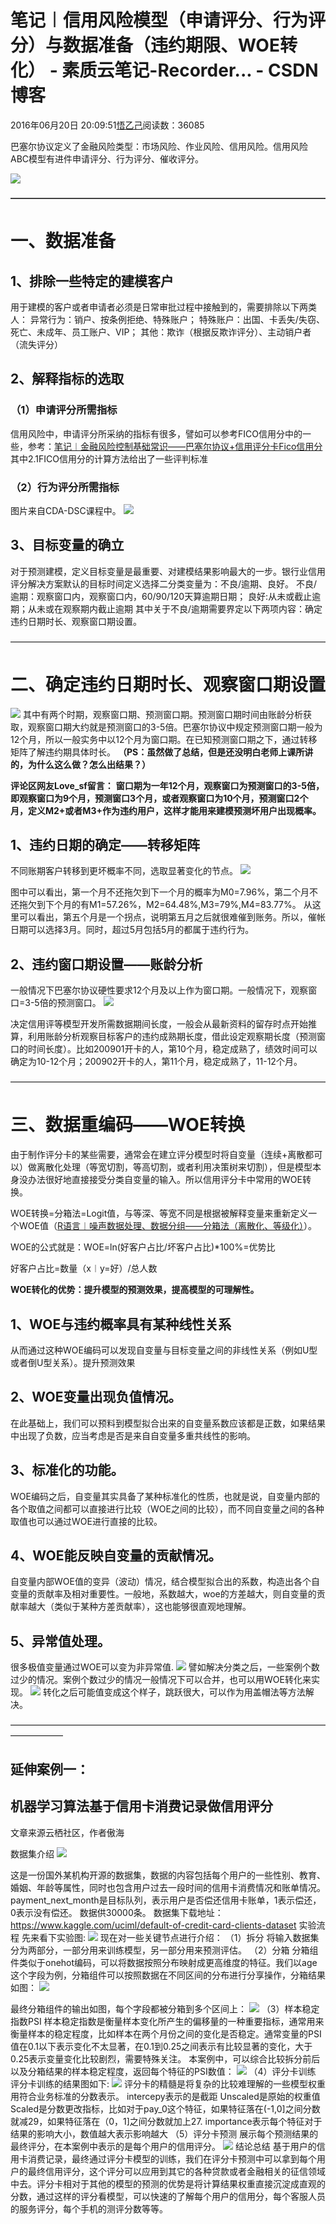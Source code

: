 
# 笔记︱信用风险模型（申请评分、行为评分）与数据准备（违约期限、WOE转化） - 素质云笔记-Recorder... - CSDN博客

2016年06月20日 20:09:51[悟乙己](https://me.csdn.net/sinat_26917383)阅读数：36085





巴塞尔协议定义了金融风险类型：市场风险、作业风险、信用风险。信用风险ABC模型有进件申请评分、行为评分、催收评分。

![](https://img-blog.csdn.net/20160621115138698?watermark/2/text/aHR0cDovL2Jsb2cuY3Nkbi5uZXQv/font/5a6L5L2T/fontsize/400/fill/I0JBQkFCMA==/dissolve/70/gravity/SouthEast)

**————————————————————————————————————**

# 一、数据准备

## 1、排除一些特定的建模客户

用于建模的客户或者申请者必须是日常审批过程中接触到的，需要排除以下两类人：
异常行为：销户、按条例拒绝、特殊账户；
特殊账户：出国、卡丢失/失窃、死亡、未成年、员工账户、VIP；
其他：欺诈（根据反欺诈评分）、主动销户者（流失评分）

## 2、解释指标的选取

### （1）申请评分所需指标

信用风险中，申请评分所采纳的指标有很多，譬如可以参考FICO信用分中的一些，参考：[笔记︱金融风险控制基础常识——巴塞尔协议+信用评分卡Fico信用分](http://blog.csdn.net/sinat_26917383/article/details/51720662)
其中2.1FICO信用分的计算方法给出了一些评判标准

### （2）行为评分所需指标

图片来自CDA-DSC课程中。
![](https://img-blog.csdn.net/20160620163425282)



## 3、目标变量的确立

对于预测建模，定义目标变量是最重要、对建模结果影响最大的一步。银行业信用评分解决方案默认的目标时间定义选择二分类变量为：不良/逾期、良好。
不良/逾期：观察窗口内，观察窗口内，60/90/120天算逾期日期；
良好:从未或截止逾期；从未或在观察期内截止逾期
其中关于不良/逾期需要界定以下两项内容：确定违约日期时长、观察窗口期设置。

————————————————————————————————————


# 二、确定违约日期时长、观察窗口期设置

![](https://img-blog.csdn.net/20160620163806498)
其中有两个时期，观察窗口期、预测窗口期。预测窗口期时间由账龄分析获取，观察窗口期大约就是预测窗口的3-5倍。巴塞尔协议中规定预测窗口期一般为12个月，所以一般实务中以12个月为窗口期。在已知预测窗口期之下，通过转移矩阵了解违约期具体时长。
**（PS：虽然做了总结，但是还没明白老师上课所讲的，为什么这么做？怎么出结果？）**

**评论区网友Love_sf留言：**
**窗口期为一年12个月，观察窗口为预测窗口的3-5倍，即观察窗口为9个月，预测窗口3个月，或者观察窗口为10个月，预测窗口2个月，定义M2+或者M3+作为违约用户，这样才能用来建模预测坏用户出现概率。**



## 1、违约日期的确定——转移矩阵

不同账期客户转移到更坏概率不同，选取显著变化的节点。
![](https://img-blog.csdn.net/20160620164133276)


图中可以看出，第一个月不还拖欠到下一个月的概率为M0=7.96%，第二个月不还拖欠到下个月的有M1=57.26%，M2=64.48%,M3=79%,M4=83.77%。
从这里可以看出，第五个月是一个拐点，说明第五月之后就很难催到账务。所以，催帐日期可以选择3月。同时，超过5月包括5月的都属于违约行为。


## 2、违约窗口期设置——账龄分析

一般情况下巴塞尔协议硬性要求12个月及以上作为窗口期。一般情况下，观察窗口=3-5倍的预测窗口。
![](https://img-blog.csdn.net/20160620164642423)

决定信用评等模型开发所需数据期间长度，一般会从最新资料的留存时点开始推算，利用账龄分析观察目标客户的违约成熟期长度，借此设定观察期长度（预测窗口的时间长度）。比如200901开卡的人，第10个月，稳定成熟了，绩效时间可以确定为10-12个月；200902开卡的人，第11个月，稳定成熟了，11-12个月。

————————————————————————————————————


# 三、数据重编码——WOE转换

由于制作评分卡的某些需要，通常会在建立评分模型时将自变量（连续+离散都可以）做离散化处理（等宽切割，等高切割，或者利用决策树来切割），但是模型本身没办法很好地直接接受分类自变量的输入。所以信用评分卡中常用的WOE转换。

WOE转换=分箱法=Logit值，与等深、等宽不同是根据被解释变量来重新定义一个WOE值（[R语言︱噪声数据处理、数据分组——分箱法（离散化、等级化）](http://blog.csdn.net/sinat_26917383/article/details/51604682)）。

WOE的公式就是：WOE=ln(好客户占比/坏客户占比)*100%=优势比

好客户占比=数量（x︱y=好）/总人数


**WOE转化的优势：提升模型的预测效果，提高模型的可理解性。**

## 1、WOE与违约概率具有某种线性关系
从而通过这种WOE编码可以发现自变量与目标变量之间的非线性关系（例如U型或者倒U型关系）。提升预测效果

## 2、WOE变量出现负值情况。
在此基础上，我们可以预料到模型拟合出来的自变量系数应该都是正数，如果结果中出现了负数，应当考虑是否是来自自变量多重共线性的影响。


## 3、标准化的功能。
WOE编码之后，自变量其实具备了某种标准化的性质，也就是说，自变量内部的各个取值之间都可以直接进行比较（WOE之间的比较），而不同自变量之间的各种取值也可以通过WOE进行直接的比较。

## 4、WOE能反映自变量的贡献情况。
自变量内部WOE值的变异（波动）情况，结合模型拟合出的系数，构造出各个自变量的贡献率及相对重要性。一般地，系数越大，woe的方差越大，则自变量的贡献率越大（类似于某种方差贡献率），这也能够很直观地理解。

## 5、异常值处理。
很多极值变量通过WOE可以变为非异常值.
![](https://img-blog.csdn.net/20160620204359008)
譬如解决分类之后，一些案例个数过少的情况。案例个数过少的情况一般情况下可以合并，也可以用WOE转化来实现。
![](https://img-blog.csdn.net/20160620204550915)
转化之后可能值变成这个样子，跳跃很大，可以作为用盖帽法等方法解决。

——————————————————————————————————————————

## 延伸案例一：
## 机器学习算法基于信用卡消费记录做信用评分
文章来源云栖社区，作者傲海

数据集介绍
![](http://note.youdao.com/yws/res/42343/63A2D10CCEAA40AEBEE1082D93843892)

这是一份国外某机构开源的数据集，数据的内容包括每个用户的一些性别、教育、婚姻、年龄等属性，同时也包含用户过去一段时间的信用卡消费情况和账单情况。payment_next_month是目标队列，表示用户是否偿还信用卡账单，1表示偿还，0表示没有偿还。
数据供30000条。
数据集下载地址：https://www.kaggle.com/uciml/default-of-credit-card-clients-dataset
实验流程
先来看下实验图:
![](http://note.youdao.com/yws/res/42346/AC1DD496176046DBB09AD3F26B1682DB)
现在对一些关键节点进行介绍：
（1）拆分
将输入数据集分为两部分，一部分用来训练模型，另一部分用来预测评估。
（2）分箱
分箱组件类似于onehot编码，可以将数据按照分布映射成更高维度的特征。我们以age这个字段为例，分箱组件可以按照数据在不同区间的分布进行分享操作，分箱结果如图：
![](http://note.youdao.com/yws/res/42345/E23D88CDCCA143229AC9AB8AAEFA2560)

最终分箱组件的输出如图，每个字段都被分箱到多个区间上：
![](http://note.youdao.com/yws/res/42348/3E2E98CECB0D4050B58B2064C5FD7B55)
（3）样本稳定指数PSI
样本稳定指数是衡量样本变化所产生的偏移量的一种重要指标，通常用来衡量样本的稳定程度，比如样本在两个月份之间的变化是否稳定。通常变量的PSI值在0.1以下表示变化不太显著，在0.1到0.25之间表示有比较显著的变化，大于0.25表示变量变化比较剧烈，需要特殊关注。
本案例中，可以综合比较拆分前后以及分箱结果的样本稳定程度，返回每个特征的PSI数值：
![](http://note.youdao.com/yws/res/42347/A4982ABD01024D6FBA9F18A0EC67E5D5)
（4）评分卡训练
评分卡训练的结果图如下:
![](http://note.youdao.com/yws/res/42349/92C6D2F74EB94DDD858D32E572DAAA8C)
评分卡的精髓是将复杂的比较难理解的一些模型权重用符合业务标准的分数表示。
intercepy表示的是截距
Unscaled是原始的权重值
Scaled是分数更改指标，比如对于pay_0这个特征，如果特征落在(-1,0]之间分数就减29，如果特征落在（0，1]之间分数就加上27.
importance表示每个特征对于结果的影响大小，数值越大表示影响越大
（5）评分卡预测
展示每个预测结果的最终评分，在本案例中表示的是每个用户的信用评分。
![](http://note.youdao.com/yws/res/42351/3E45877A6E1D41E08FBD20A461C2B4F2)
结论总结
基于用户的信用卡消费记录，最终通过评分卡模型的训练，我们在评分卡预测中可以拿到每个用户的最终信用评分，这个评分可以应用到其它的各种贷款或者金融相关的征信领域中去。评分卡相对于其他的模型的预测的优势是将计算结果权重直接沉淀成直观的分数，通过这样的评分看模型，可以快速的了解每个用户的信用分，每个客服人员的服务评分，每个手机的测评分数等等。


